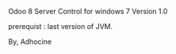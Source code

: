 Odoo 8 Server Control for windows 7
Version 1.0

prerequist : 
 last version of JVM.
 
 
By, Adhocine
